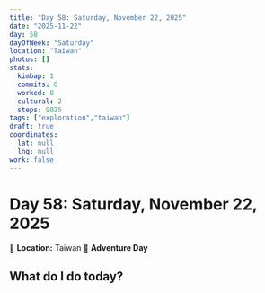 ```yaml
---
title: "Day 58: Saturday, November 22, 2025"
date: "2025-11-22"
day: 58
dayOfWeek: "Saturday"
location: "Taiwan"
photos: []
stats:
  kimbap: 1
  commits: 0
  worked: 8
  cultural: 2
  steps: 9025
tags: ["exploration","taiwan"]
draft: true
coordinates:
  lat: null
  lng: null
work: false
---
```

# Day 58: Saturday, November 22, 2025

📍 **Location:** Taiwan
🎒 **Adventure Day**

## What do I do today?


